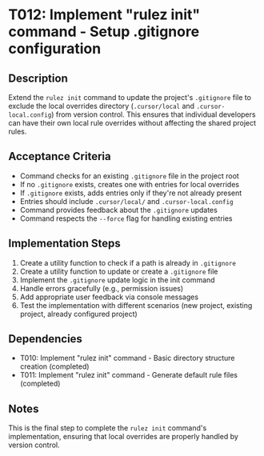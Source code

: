 # T012: Implement "rulez init" command - Setup .gitignore configuration

## Description

Extend the `rulez init` command to update the project's `.gitignore` file to exclude the local overrides directory (`.cursor/local` and `.cursor-local.config`) from version control. This ensures that individual developers can have their own local rule overrides without affecting the shared project rules.

## Acceptance Criteria

- Command checks for an existing `.gitignore` file in the project root
- If no `.gitignore` exists, creates one with entries for local overrides
- If `.gitignore` exists, adds entries only if they're not already present
- Entries should include `.cursor/local/` and `.cursor-local.config`
- Command provides feedback about the `.gitignore` updates
- Command respects the `--force` flag for handling existing entries

## Implementation Steps

1. Create a utility function to check if a path is already in `.gitignore`
2. Create a utility function to update or create a `.gitignore` file
3. Implement the `.gitignore` update logic in the init command
4. Handle errors gracefully (e.g., permission issues)
5. Add appropriate user feedback via console messages
6. Test the implementation with different scenarios (new project, existing project, already configured project)

## Dependencies

- T010: Implement "rulez init" command - Basic directory structure creation (completed)
- T011: Implement "rulez init" command - Generate default rule files (completed)

## Notes

This is the final step to complete the `rulez init` command's implementation, ensuring that local overrides are properly handled by version control.
